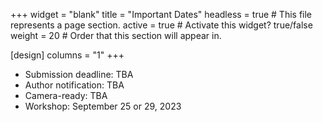 +++
widget = "blank" 
title = "Important Dates"
headless = true  # This file represents a page section.
active = true  # Activate this widget? true/false
weight = 20  # Order that this section will appear in.

[design]
columns = "1"
+++


- Submission deadline: TBA
- Author notification: TBA
- Camera-ready: TBA
- Workshop: September 25 or 29, 2023


